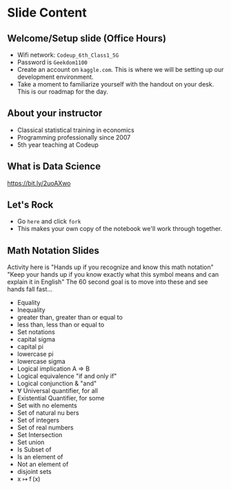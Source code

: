 # Slide Content

## Welcome/Setup slide (Office Hours)
- Wifi network: `Codeup_6th_Class1_5G`
- Password is `Geekdom1100`
- Create an account on `kaggle.com`. This is where we will be setting up our development environment.
- Take a moment to familiarize yourself with the handout on your desk. This is our roadmap for the day.

## About your instructor
- Classical statistical training in economics
- Programming professionally since 2007
- 5th year teaching at Codeup

## What is Data Science
https://bit.ly/2uoAXwo

## Let's Rock
- Go `here` and click `fork`
- This makes your own copy of the notebook we'll work through together.


## Math Notation Slides
Activity here is "Hands up if you recognize and know this math notation"
"Keep your hands up if you know exactly what this symbol means and can explain it in English"
The 60 second goal is to move into these and see hands fall fast...
- Equality
- Inequality  
- greater than, greater than or equal to
- less than, less than or equal to
- Set notations
- capital sigma
- capital pi
- lowercase pi
- lowercase sigma
- Logical implication A => B
- Logical equivalence "if and only if" 
- Logical conjunction & "and"
- ∀ Universal quantifier, for all 
- Existential Quantifier, for some
- Set with no elements
- Set of natural nu bers
- Set of integers
- Set of real numbers
- Set Intersection
- Set union
- Is Subset of
- Is an element of
- Not an element of
- disjoint sets
- x ↦ f (x)